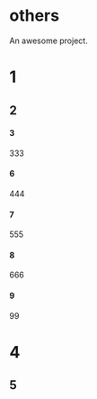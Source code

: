 # others
An awesome project.
# 1
## 2
#### 3
333
#### 6
444
#### 7
555
#### 8
666
#### 9
99
# 4
## 5